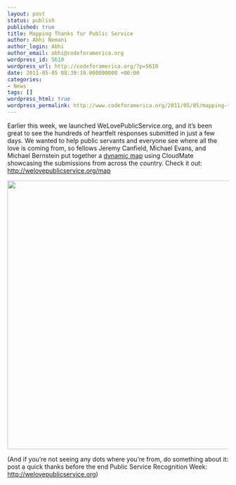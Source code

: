 ```yaml
---
layout: post
status: publish
published: true
title: Mapping Thanks for Public Service
author: Abhi Nemani
author_login: Abhi
author_email: abhi@codeforamerica.org
wordpress_id: 5610
wordpress_url: http://codeforamerica.org/?p=5610
date: 2011-05-05 08:39:19.000000000 +00:00
categories:
- News
tags: []
wordpress_html: true
wordpress_permalink: http://www.codeforamerica.org/2011/05/05/mapping-thanks-for-public-service/
---
```


<p>Earlier this week, we launched WeLovePublicService.org, and it’s been great to see the hundreds of heartfelt responses submitted in just a few days. We wanted to help public servants and everyone see where all the love is coming from, so fellows Jeremy Canfield, Michael Evans, and Michael Bernstein put together a <a href="http://welovepublicservice.org/map">dynamic map</a> using CloudMate showcasing the submissions from across the country. Check it out: <a href="http://welovepublicservice.org/map">http://welovepublicservice.org/map</a></p>
<p><a href="http://www.welovepublicservice.org/map"><img alt="" class="aligncenter size-full wp-image-5613" src="http://codeforamerica.org/wp-content/uploads/2011/05/map-with-bar.png" title="map with bar" width="610"/></a></p>
<p>(And if you’re not seeing any dots where you’re from, do something about it: post a quick thanks before the end Public Service Recognition Week: <a href="http://welovepublicservice.org">http://welovepublicservice.org</a>)</p>
